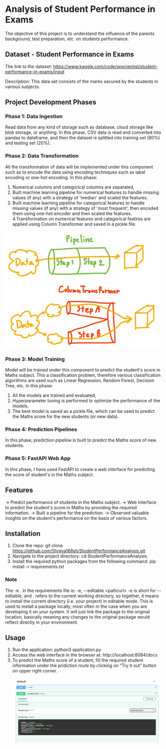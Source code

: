 # Analysis of Student Performance in Exams
The objective of this project is to understand the influence of the parents background, test preparation, etc. on students performance.

## Dataset - Student Performance in Exams
The link to the dataset: https://www.kaggle.com/code/spscientist/student-performance-in-exams/input

Description: 
This data set consists of the marks secured by the students in various subjects.

## Project Development Phases
### Phase 1: Data Ingestion
Read data from any kind of storage such as database, cloud storage like blob storage, or anything.
In this phase, CSV data is read and converted into pandas to dataframe, and then the dataset is splitted into training set (80%) and testing set (20%).

### Phase 2: Data Transformation
All the transformation of data will be implemented under this component such as to encode the data using encoding techniques such as label encoding or one-hot encoding.
In this phase:
1. Numerical columns and categorical columns are separated,
2. Built machine learning pipeline for numerical features to handle missing values (if any) with a strategy of 'median' and scaled the features.
3. Built machine learning pipeline for categorical features to handle missing values (if any) with a strategy of 'most frequent', then encoded them using one-hot encoder and then scaled the features.
4.Transformation on numerical features and categorical featires are applied using Column Transformer and saved in a pickle file.

![Difference between machine learning pipeline and column tranformer](image.png)

### Phase 3: Model Training
Model will be trained under this component to predict the student's score in Maths subject.
This a classification problem, therefore various classification algorithms are used such as Linear Regression, Random Forest, Decision Tree, etc.
In this phase:
1. All the models are trained and evaluated,
2. Hyperparameter tuning is performed to optimize the performance of the models.
3. The best model is saved as a pickle file, which can be used to predict the Maths score for the new students (or new data).

### Phase 4: Prediction Pipelines
In this phase, prediction pipeline is built to predict the Maths score of new students.

### Phase 5: FastAPI Web App
In this phase, I have used FastAPI to create a web interface for predicting the score of student's in the Maths subject.

## Features
-> Predict performance of students in the Maths subject.
-> Web Interface to predict the student's score in Maths by providing the required information.
-> Built a pipeline for the prediction.
-> Observed valuable insights on the student's performance on the basis of various factors.

## Installation
1. Clone the repo: 
git clone https://github.com/Shreya168sh/StudentPerformanceAnalysis.git
2. Navigate to the project directory: 
cd StudentPerformanceAnalysis
3. Install the required python packages from the following command: 
pip install -r requirements.txt

### Note
The -e . in the requirements file is:
-e, --editable <path/url>
-e is short for --editable, and . refers to the current working directory, so together, it means to install the current directory (i.e. your project) in editable mode.
This is used to install a package locally, most often in the case when you are developing it on your system. It will just link the package to the original location, basically meaning any changes to the original package would reflect directly in your environment.

## Usage
1. Run the application: python3 application.py
2. Access the web interface in the browser at:
http://localhost:8084/docs
3. To predict the Maths score of a student, fill the required student information under the pridiction route by clicking on "Try it out" button on upper right corner.
![Web Interface](<Screenshot from 2023-11-04 13-32-17.png>)




